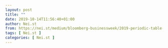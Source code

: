 ```yaml
---
layout: post
title: ""
date: 2019-10-14T11:56:40+01:00
author: Nei.st
from: https://nei.st/medium/bloomberg-businessweek/2019-periodic-table-elements/the-everything-atom
tags: [ Nei.st ]
categories: [ Nei.st ]
---
```


<article class="no-header post-6447 page type-page status-publish hentry" id="post-6447">
 <div class="entry-content aesop-entry-content">
  <html>
   <head>
    <title>
    </title>
    <link href="https://a-1257226215.file.myqcloud.com/graphics/bloomberg/toaster/ai2html-frame/css/toaster-editor.css" rel="stylesheet" type="text/css"/>
   </head>
   <body class="toaster-iframe">
    <div class="toaster-chart toaster-theme-bizweek" id="target">
    </div>
   </body>
  </html>
 </div>
 <footer class="entry-footer">
 </footer>
</article>

